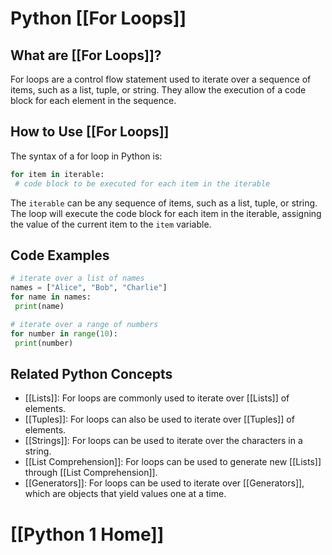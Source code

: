 # Python [[For Loops]]

## What are [[For Loops]]?
For loops are a control flow statement used to iterate over a sequence of items, such as a list, tuple, or string. They allow the execution of a code block for each element in the sequence.

## How to Use [[For Loops]]
The syntax of a for loop in Python is:

```python
for item in iterable:
 # code block to be executed for each item in the iterable
```

The `iterable` can be any sequence of items, such as a list, tuple, or string. The loop will execute the code block for each item in the iterable, assigning the value of the current item to the `item` variable.

## Code Examples
```python
# iterate over a list of names
names = ["Alice", "Bob", "Charlie"]
for name in names:
 print(name)
```

```python
# iterate over a range of numbers
for number in range(10):
 print(number)
```

## Related Python Concepts

- [[Lists]]: For loops are commonly used to iterate over [[Lists]] of elements.
- [[Tuples]]: For loops can also be used to iterate over [[Tuples]] of elements.
- [[Strings]]: For loops can be used to iterate over the characters in a string.
- [[List Comprehension]]: For loops can be used to generate new [[Lists]] through [[List Comprehension]].
- [[Generators]]: For loops can be used to iterate over [[Generators]], which are objects that yield values one at a time.
# [[Python 1 Home]]